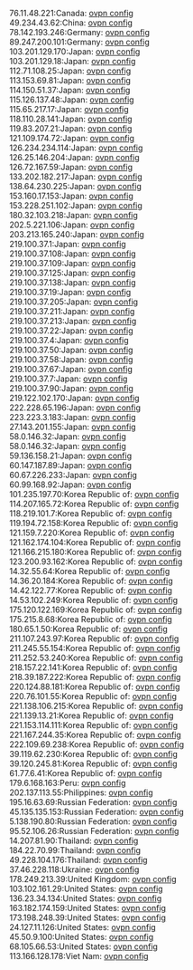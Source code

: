 76.11.48.221:Canada: [ovpn config](vpn/76_11_48_221.ovpn)  
49.234.43.62:China: [ovpn config](vpn/49_234_43_62.ovpn)  
78.142.193.246:Germany: [ovpn config](vpn/78_142_193_246.ovpn)  
89.247.200.101:Germany: [ovpn config](vpn/89_247_200_101.ovpn)  
103.201.129.170:Japan: [ovpn config](vpn/103_201_129_170.ovpn)  
103.201.129.18:Japan: [ovpn config](vpn/103_201_129_18.ovpn)  
112.71.108.25:Japan: [ovpn config](vpn/112_71_108_25.ovpn)  
113.153.69.81:Japan: [ovpn config](vpn/113_153_69_81.ovpn)  
114.150.51.37:Japan: [ovpn config](vpn/114_150_51_37.ovpn)  
115.126.137.48:Japan: [ovpn config](vpn/115_126_137_48.ovpn)  
115.65.217.17:Japan: [ovpn config](vpn/115_65_217_17.ovpn)  
118.110.28.141:Japan: [ovpn config](vpn/118_110_28_141.ovpn)  
119.83.207.21:Japan: [ovpn config](vpn/119_83_207_21.ovpn)  
121.109.174.72:Japan: [ovpn config](vpn/121_109_174_72.ovpn)  
126.234.234.114:Japan: [ovpn config](vpn/126_234_234_114.ovpn)  
126.25.146.204:Japan: [ovpn config](vpn/126_25_146_204.ovpn)  
126.72.167.59:Japan: [ovpn config](vpn/126_72_167_59.ovpn)  
133.202.182.217:Japan: [ovpn config](vpn/133_202_182_217.ovpn)  
138.64.230.225:Japan: [ovpn config](vpn/138_64_230_225.ovpn)  
153.160.17.153:Japan: [ovpn config](vpn/153_160_17_153.ovpn)  
153.228.251.102:Japan: [ovpn config](vpn/153_228_251_102.ovpn)  
180.32.103.218:Japan: [ovpn config](vpn/180_32_103_218.ovpn)  
202.5.221.106:Japan: [ovpn config](vpn/202_5_221_106.ovpn)  
203.213.165.240:Japan: [ovpn config](vpn/203_213_165_240.ovpn)  
219.100.37.1:Japan: [ovpn config](vpn/219_100_37_1.ovpn)  
219.100.37.108:Japan: [ovpn config](vpn/219_100_37_108.ovpn)  
219.100.37.109:Japan: [ovpn config](vpn/219_100_37_109.ovpn)  
219.100.37.125:Japan: [ovpn config](vpn/219_100_37_125.ovpn)  
219.100.37.138:Japan: [ovpn config](vpn/219_100_37_138.ovpn)  
219.100.37.19:Japan: [ovpn config](vpn/219_100_37_19.ovpn)  
219.100.37.205:Japan: [ovpn config](vpn/219_100_37_205.ovpn)  
219.100.37.211:Japan: [ovpn config](vpn/219_100_37_211.ovpn)  
219.100.37.213:Japan: [ovpn config](vpn/219_100_37_213.ovpn)  
219.100.37.22:Japan: [ovpn config](vpn/219_100_37_22.ovpn)  
219.100.37.4:Japan: [ovpn config](vpn/219_100_37_4.ovpn)  
219.100.37.50:Japan: [ovpn config](vpn/219_100_37_50.ovpn)  
219.100.37.58:Japan: [ovpn config](vpn/219_100_37_58.ovpn)  
219.100.37.67:Japan: [ovpn config](vpn/219_100_37_67.ovpn)  
219.100.37.7:Japan: [ovpn config](vpn/219_100_37_7.ovpn)  
219.100.37.90:Japan: [ovpn config](vpn/219_100_37_90.ovpn)  
219.122.102.170:Japan: [ovpn config](vpn/219_122_102_170.ovpn)  
222.228.65.196:Japan: [ovpn config](vpn/222_228_65_196.ovpn)  
223.223.3.183:Japan: [ovpn config](vpn/223_223_3_183.ovpn)  
27.143.201.155:Japan: [ovpn config](vpn/27_143_201_155.ovpn)  
58.0.146.32:Japan: [ovpn config](vpn/58_0_146_32.ovpn)  
58.0.146.32:Japan: [ovpn config](vpn/58_0_146_32.ovpn)  
59.136.158.21:Japan: [ovpn config](vpn/59_136_158_21.ovpn)  
60.147.187.89:Japan: [ovpn config](vpn/60_147_187_89.ovpn)  
60.67.226.233:Japan: [ovpn config](vpn/60_67_226_233.ovpn)  
60.99.168.92:Japan: [ovpn config](vpn/60_99_168_92.ovpn)  
101.235.197.70:Korea Republic of: [ovpn config](vpn/101_235_197_70.ovpn)  
114.207.165.72:Korea Republic of: [ovpn config](vpn/114_207_165_72.ovpn)  
118.219.101.7:Korea Republic of: [ovpn config](vpn/118_219_101_7.ovpn)  
119.194.72.158:Korea Republic of: [ovpn config](vpn/119_194_72_158.ovpn)  
121.159.7.220:Korea Republic of: [ovpn config](vpn/121_159_7_220.ovpn)  
121.162.174.104:Korea Republic of: [ovpn config](vpn/121_162_174_104.ovpn)  
121.166.215.180:Korea Republic of: [ovpn config](vpn/121_166_215_180.ovpn)  
123.200.93.162:Korea Republic of: [ovpn config](vpn/123_200_93_162.ovpn)  
14.32.55.64:Korea Republic of: [ovpn config](vpn/14_32_55_64.ovpn)  
14.36.20.184:Korea Republic of: [ovpn config](vpn/14_36_20_184.ovpn)  
14.42.122.77:Korea Republic of: [ovpn config](vpn/14_42_122_77.ovpn)  
14.53.102.249:Korea Republic of: [ovpn config](vpn/14_53_102_249.ovpn)  
175.120.122.169:Korea Republic of: [ovpn config](vpn/175_120_122_169.ovpn)  
175.215.8.68:Korea Republic of: [ovpn config](vpn/175_215_8_68.ovpn)  
180.65.1.50:Korea Republic of: [ovpn config](vpn/180_65_1_50.ovpn)  
211.107.243.97:Korea Republic of: [ovpn config](vpn/211_107_243_97.ovpn)  
211.245.55.154:Korea Republic of: [ovpn config](vpn/211_245_55_154.ovpn)  
211.252.53.240:Korea Republic of: [ovpn config](vpn/211_252_53_240.ovpn)  
218.157.22.141:Korea Republic of: [ovpn config](vpn/218_157_22_141.ovpn)  
218.39.187.222:Korea Republic of: [ovpn config](vpn/218_39_187_222.ovpn)  
220.124.88.181:Korea Republic of: [ovpn config](vpn/220_124_88_181.ovpn)  
220.76.101.55:Korea Republic of: [ovpn config](vpn/220_76_101_55.ovpn)  
221.138.106.215:Korea Republic of: [ovpn config](vpn/221_138_106_215.ovpn)  
221.139.13.21:Korea Republic of: [ovpn config](vpn/221_139_13_21.ovpn)  
221.153.114.111:Korea Republic of: [ovpn config](vpn/221_153_114_111.ovpn)  
221.167.244.35:Korea Republic of: [ovpn config](vpn/221_167_244_35.ovpn)  
222.109.69.238:Korea Republic of: [ovpn config](vpn/222_109_69_238.ovpn)  
39.119.62.230:Korea Republic of: [ovpn config](vpn/39_119_62_230.ovpn)  
39.120.245.81:Korea Republic of: [ovpn config](vpn/39_120_245_81.ovpn)  
61.77.6.41:Korea Republic of: [ovpn config](vpn/61_77_6_41.ovpn)  
179.6.168.163:Peru: [ovpn config](vpn/179_6_168_163.ovpn)  
202.137.113.55:Philippines: [ovpn config](vpn/202_137_113_55.ovpn)  
195.16.63.69:Russian Federation: [ovpn config](vpn/195_16_63_69.ovpn)  
45.135.135.153:Russian Federation: [ovpn config](vpn/45_135_135_153.ovpn)  
5.138.190.80:Russian Federation: [ovpn config](vpn/5_138_190_80.ovpn)  
95.52.106.26:Russian Federation: [ovpn config](vpn/95_52_106_26.ovpn)  
14.207.81.90:Thailand: [ovpn config](vpn/14_207_81_90.ovpn)  
184.22.70.99:Thailand: [ovpn config](vpn/184_22_70_99.ovpn)  
49.228.104.176:Thailand: [ovpn config](vpn/49_228_104_176.ovpn)  
37.46.228.118:Ukraine: [ovpn config](vpn/37_46_228_118.ovpn)  
178.249.213.39:United Kingdom: [ovpn config](vpn/178_249_213_39.ovpn)  
103.102.161.29:United States: [ovpn config](vpn/103_102_161_29.ovpn)  
136.23.34.134:United States: [ovpn config](vpn/136_23_34_134.ovpn)  
163.182.174.159:United States: [ovpn config](vpn/163_182_174_159.ovpn)  
173.198.248.39:United States: [ovpn config](vpn/173_198_248_39.ovpn)  
24.127.11.126:United States: [ovpn config](vpn/24_127_11_126.ovpn)  
45.50.9.100:United States: [ovpn config](vpn/45_50_9_100.ovpn)  
68.105.66.53:United States: [ovpn config](vpn/68_105_66_53.ovpn)  
113.166.128.178:Viet Nam: [ovpn config](vpn/113_166_128_178.ovpn)  
